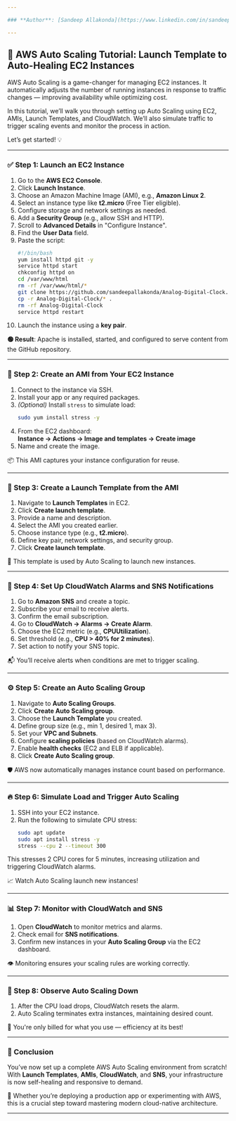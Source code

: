 ```yaml
---

### **Author**: [Sandeep Allakonda](https://www.linkedin.com/in/sandeep-allakonda)

---
```


## 🚀 AWS Auto Scaling Tutorial: Launch Template to Auto-Healing EC2 Instances

AWS Auto Scaling is a game-changer for managing EC2 instances. It automatically adjusts the number of running instances in response to traffic changes — improving availability while optimizing cost.

In this tutorial, we’ll walk you through setting up Auto Scaling using EC2, AMIs, Launch Templates, and CloudWatch. We’ll also simulate traffic to trigger scaling events and monitor the process in action.

Let’s get started! 💡

---

### ✅ Step 1: Launch an EC2 Instance

1. Go to the **AWS EC2 Console**.
2. Click **Launch Instance**.
3. Choose an Amazon Machine Image (AMI), e.g., **Amazon Linux 2**.
4. Select an instance type like **t2.micro** (Free Tier eligible).
5. Configure storage and network settings as needed.
6. Add a **Security Group** (e.g., allow SSH and HTTP).
7. Scroll to **Advanced Details** in "Configure Instance".
8. Find the **User Data** field.
9. Paste the script:
    ```bash
    #!/bin/bash
    yum install httpd git -y
    service httpd start
    chkconfig httpd on
    cd /var/www/html
    rm -rf /var/www/html/*
    git clone https://github.com/sandeepallakonda/Analog-Digital-Clock.git
    cp -r Analog-Digital-Clock/* .
    rm -rf Analog-Digital-Clock
    service httpd restart
    ```
10. Launch the instance using a **key pair**.

**🟢 Result**: Apache is installed, started, and configured to serve content from the GitHub repository.

---

### 📸 Step 2: Create an AMI from Your EC2 Instance

1. Connect to the instance via SSH.
2. Install your app or any required packages.
3. *(Optional)* Install `stress` to simulate load:
    ```bash
    sudo yum install stress -y
    ```
4. From the EC2 dashboard:  
   **Instance → Actions → Image and templates → Create image**
5. Name and create the image.

📦 This AMI captures your instance configuration for reuse.

---

### 🧰 Step 3: Create a Launch Template from the AMI

1. Navigate to **Launch Templates** in EC2.
2. Click **Create launch template**.
3. Provide a name and description.
4. Select the AMI you created earlier.
5. Choose instance type (e.g., **t2.micro**).
6. Define key pair, network settings, and security group.
7. Click **Create launch template**.

🔁 This template is used by Auto Scaling to launch new instances.

---

### 📡 Step 4: Set Up CloudWatch Alarms and SNS Notifications

1. Go to **Amazon SNS** and create a topic.
2. Subscribe your email to receive alerts.
3. Confirm the email subscription.
4. Go to **CloudWatch → Alarms → Create Alarm**.
5. Choose the EC2 metric (e.g., **CPUUtilization**).
6. Set threshold (e.g., **CPU > 40% for 2 minutes**).
7. Set action to notify your SNS topic.

📬 You’ll receive alerts when conditions are met to trigger scaling.

---

### ⚙️ Step 5: Create an Auto Scaling Group

1. Navigate to **Auto Scaling Groups**.
2. Click **Create Auto Scaling group**.
3. Choose the **Launch Template** you created.
4. Define group size (e.g., min 1, desired 1, max 3).
5. Set your **VPC and Subnets**.
6. Configure **scaling policies** (based on CloudWatch alarms).
7. Enable **health checks** (EC2 and ELB if applicable).
8. Click **Create Auto Scaling group**.

🛡️ AWS now automatically manages instance count based on performance.

---

### 🔥 Step 6: Simulate Load and Trigger Auto Scaling

1. SSH into your EC2 instance.
2. Run the following to simulate CPU stress:
    ```bash
    sudo apt update
    sudo apt install stress -y
    stress --cpu 2 --timeout 300
    ```

This stresses 2 CPU cores for 5 minutes, increasing utilization and triggering CloudWatch alarms.

📈 Watch Auto Scaling launch new instances!

---

### 📊 Step 7: Monitor with CloudWatch and SNS

1. Open **CloudWatch** to monitor metrics and alarms.
2. Check email for **SNS notifications**.
3. Confirm new instances in your **Auto Scaling Group** via the EC2 dashboard.

👁️ Monitoring ensures your scaling rules are working correctly.

---

### 🔻 Step 8: Observe Auto Scaling Down

1. After the CPU load drops, CloudWatch resets the alarm.
2. Auto Scaling terminates extra instances, maintaining desired count.

💸 You're only billed for what you use — efficiency at its best!

---

### 🧠 Conclusion

You’ve now set up a complete AWS Auto Scaling environment from scratch! With **Launch Templates**, **AMIs**, **CloudWatch**, and **SNS**, your infrastructure is now self-healing and responsive to demand.

🔧 Whether you’re deploying a production app or experimenting with AWS, this is a crucial step toward mastering modern cloud-native architecture.

---
